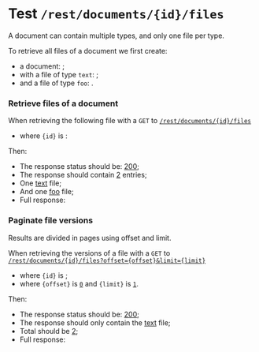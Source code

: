 # Test `/rest/documents/{id}/files`

A document can contain multiple types, and only one file per type. 

To retrieve all files of a document we first create:

[ ](- "createDocumentWithTwoFiles()")

 - a document: [ ](- "c:echo=getDocId()");
 - with a file of type `text`: [ ](- "c:echo=getTextFileId()");
 - and a file of type `foo`: [ ](- "c:echo=getFooFileId()").

### Retrieve files of a document
When retrieving the following file with a `GET` to [`/rest/documents/{id}/files`](- "#getEndpoint") 

 - where `{id}` is [ ](- "c:echo=getDocId()"):

[ ](- "#retrieveResult=retrieve(#getEndpoint, getDocId())")

Then:

 - The response status should be: [200](- "?=#retrieveResult.status");
 - The response should contain [2](- "?=#retrieveResult.count") entries;
 - One [text](- "?=#retrieveResult.type1") file;
 - And one [foo](- "?=#retrieveResult.type2") file;
 - Full response:

[ ](- "ext:embed=#retrieveResult.body")


### Paginate file versions
Results are divided in pages using offset and limit.

When retrieving the versions of a file with a `GET` to [`/rest/documents/{id}/files?offset={offset}&limit={limit}`](- "#getEndpoint") 

 - where `{id}` is [ ](- "ext:embed=code(getDocId())");
 - where `{offset}` is [`0`](- "#offset") and `{limit}` is [`1`](- "#limit").

[ ](- "#paginateResult=paginate(#getEndpoint, getDocId(), #offset, #limit, getTextFileId())")

Then:

 - The response status should be: [200](- "?=#paginateResult.status");
 - The response should only contain the [text](- "?=#paginateResult.hasOld") file;
 - Total should be [2](- "?=#paginateResult.total");
 - Full response:

[ ](- "ext:embed=#paginateResult.body")

